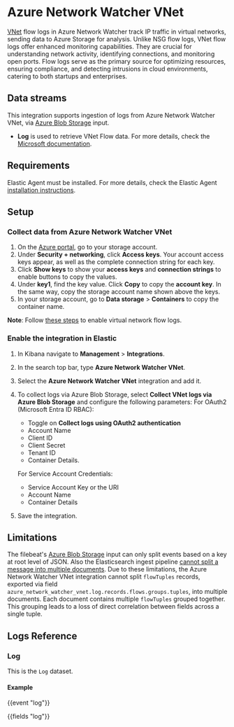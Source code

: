 # Azure Network Watcher VNet

[VNet](https://learn.microsoft.com/en-us/azure/virtual-network/virtual-networks-overview) flow logs in Azure Network Watcher track IP traffic in virtual networks, sending data to Azure Storage for analysis. Unlike NSG flow logs, VNet flow logs offer enhanced monitoring capabilities. They are crucial for understanding network activity, identifying connections, and monitoring open ports. Flow logs serve as the primary source for optimizing resources, ensuring compliance, and detecting intrusions in cloud environments, catering to both startups and enterprises.

## Data streams

This integration supports ingestion of logs from Azure Network Watcher VNet, via [Azure Blob Storage](https://www.elastic.co/guide/en/beats/filebeat/current/filebeat-input-azure-blob-storage.html) input.

- **Log** is used to retrieve VNet Flow data. For more details, check the [Microsoft documentation](https://learn.microsoft.com/en-us/azure/network-watcher/vnet-flow-logs-overview).

## Requirements

Elastic Agent must be installed. For more details, check the Elastic Agent [installation instructions](docs-content://reference/fleet/install-elastic-agents.md).

## Setup

### Collect data from Azure Network Watcher VNet

1. On the [Azure portal](https://portal.azure.com/), go to your storage account.
2. Under **Security + networking**, click **Access keys**. Your account access keys appear, as well as the complete connection string for each key.
3. Click **Show keys** to show your **access keys** and **connection strings** to enable buttons to copy the values.
4. Under **key1**, find the key value. Click **Copy** to copy the **account key**. In the same way, copy the storage account name shown above the keys.
5. In your storage account, go to **Data storage** > **Containers** to copy the container name.

**Note**: Follow [these steps](https://learn.microsoft.com/en-us/azure/network-watcher/vnet-flow-logs-portal) to enable virtual network flow logs.

### Enable the integration in Elastic

1. In Kibana navigate to **Management** > **Integrations**.
2. In the search top bar, type **Azure Network Watcher VNet**.
3. Select the **Azure Network Watcher VNet** integration and add it.
5. To collect logs via Azure Blob Storage, select **Collect VNet logs via Azure Blob Storage** and configure the following parameters:
   For OAuth2 (Microsoft Entra ID RBAC):
   - Toggle on **Collect logs using OAuth2 authentication**
   - Account Name
   - Client ID
   - Client Secret
   - Tenant ID
   - Container Details.

   For Service Account Credentials:
   - Service Account Key or the URI
   - Account Name
   - Container Details
6. Save the integration.

## Limitations

The filebeat's [Azure Blob Storage](https://www.elastic.co/guide/en/beats/filebeat/current/filebeat-input-azure-blob-storage.html#attrib-expand_event_list_from_field) input can only split events based on a key at root level of JSON. Also the Elasticsearch ingest pipeline [cannot split a message into multiple documents](https://github.com/elastic/elasticsearch/issues/56769). Due to these limitations, the Azure Network Watcher VNet integration cannot split `flowTuples` records, exported via field `azure_network_watcher_vnet.log.records.flows.groups.tuples`, into multiple documents. Each document contains multiple `flowTuples` grouped together. This grouping leads to a loss of direct correlation between fields across a single tuple.

## Logs Reference

### Log

This is the `Log` dataset.

#### Example

{{event "log"}}

{{fields "log"}}
